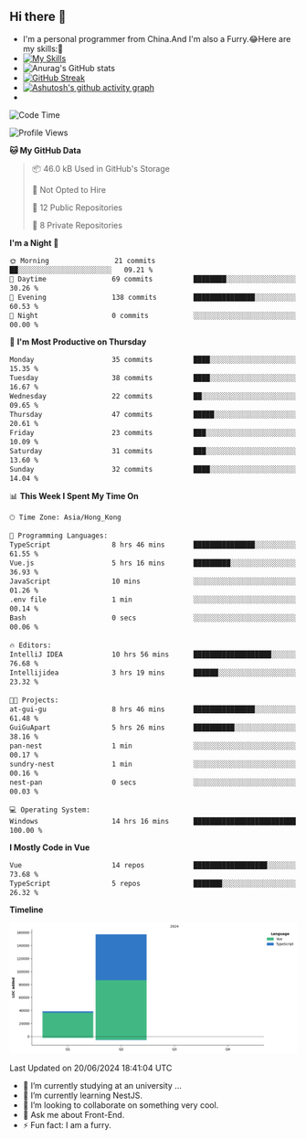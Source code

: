 ## Hi there 👋
- I'm a personal programmer from China.And I'm also a Furry.😂Here are my skills:🤔
- [![My Skills](https://skillicons.dev/icons?i=js,html,css,vue,typescript,java,golang)](https://skillicons.dev)
- ![Anurag's GitHub stats](https://github-readme-stats.vercel.app/api?username=FluffyChi-Xing&count_private=true&show_icons=true&theme=radical)
- [![GitHub Streak](https://streak-stats.demolab.com/?user=FluffyChi-Xing)](https://git.io/streak-stats)
- [![Ashutosh's github activity graph](https://github-readme-activity-graph.vercel.app/graph?username=FluffyChi-Xing&theme=github-compact)](https://github.com/ashutosh00710/github-readme-activity-graph)
- <!--START_SECTION:waka-->
![Code Time](http://img.shields.io/badge/Code%20Time-14%20hrs%2016%20mins-blue)

![Profile Views](http://img.shields.io/badge/Profile%20Views-46-blue)

**🐱 My GitHub Data** 

> 📦 46.0 kB Used in GitHub's Storage 
 > 
> 🚫 Not Opted to Hire
 > 
> 📜 12 Public Repositories 
 > 
> 🔑 8 Private Repositories 
 > 
**I'm a Night 🦉** 

```text
🌞 Morning                21 commits          ██░░░░░░░░░░░░░░░░░░░░░░░   09.21 % 
🌆 Daytime                69 commits          ████████░░░░░░░░░░░░░░░░░   30.26 % 
🌃 Evening                138 commits         ███████████████░░░░░░░░░░   60.53 % 
🌙 Night                  0 commits           ░░░░░░░░░░░░░░░░░░░░░░░░░   00.00 % 
```
📅 **I'm Most Productive on Thursday** 

```text
Monday                   35 commits          ████░░░░░░░░░░░░░░░░░░░░░   15.35 % 
Tuesday                  38 commits          ████░░░░░░░░░░░░░░░░░░░░░   16.67 % 
Wednesday                22 commits          ██░░░░░░░░░░░░░░░░░░░░░░░   09.65 % 
Thursday                 47 commits          █████░░░░░░░░░░░░░░░░░░░░   20.61 % 
Friday                   23 commits          ███░░░░░░░░░░░░░░░░░░░░░░   10.09 % 
Saturday                 31 commits          ███░░░░░░░░░░░░░░░░░░░░░░   13.60 % 
Sunday                   32 commits          ████░░░░░░░░░░░░░░░░░░░░░   14.04 % 
```


📊 **This Week I Spent My Time On** 

```text
🕑︎ Time Zone: Asia/Hong_Kong

💬 Programming Languages: 
TypeScript               8 hrs 46 mins       ███████████████░░░░░░░░░░   61.55 % 
Vue.js                   5 hrs 16 mins       █████████░░░░░░░░░░░░░░░░   36.93 % 
JavaScript               10 mins             ░░░░░░░░░░░░░░░░░░░░░░░░░   01.26 % 
.env file                1 min               ░░░░░░░░░░░░░░░░░░░░░░░░░   00.14 % 
Bash                     0 secs              ░░░░░░░░░░░░░░░░░░░░░░░░░   00.06 % 

🔥 Editors: 
IntelliJ IDEA            10 hrs 56 mins      ███████████████████░░░░░░   76.68 % 
Intellijidea             3 hrs 19 mins       ██████░░░░░░░░░░░░░░░░░░░   23.32 % 

🐱‍💻 Projects: 
at-gui-gu                8 hrs 46 mins       ███████████████░░░░░░░░░░   61.48 % 
GuiGuApart               5 hrs 26 mins       ██████████░░░░░░░░░░░░░░░   38.16 % 
pan-nest                 1 min               ░░░░░░░░░░░░░░░░░░░░░░░░░   00.17 % 
sundry-nest              1 min               ░░░░░░░░░░░░░░░░░░░░░░░░░   00.16 % 
nest-pan                 0 secs              ░░░░░░░░░░░░░░░░░░░░░░░░░   00.03 % 

💻 Operating System: 
Windows                  14 hrs 16 mins      █████████████████████████   100.00 % 
```

**I Mostly Code in Vue** 

```text
Vue                      14 repos            ██████████████████░░░░░░░   73.68 % 
TypeScript               5 repos             ███████░░░░░░░░░░░░░░░░░░   26.32 % 
```



**Timeline**

![Lines of Code chart](https://raw.githubusercontent.com/FluffyChi-Xing/FluffyChi-Xing/main/assets/bar_graph.png)


 Last Updated on 20/06/2024 18:41:04 UTC
<!--END_SECTION:waka-->
- 🔭 I’m currently studying at an university ...
- 🌱 I’m currently learning NestJS.
- 👯 I’m looking to collaborate on something very cool.
- 💬 Ask me about Front-End.
- ⚡ Fun fact: I am a furry.
